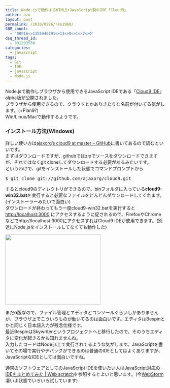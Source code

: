 ```yaml
---
title: Node.jsで動作するHTML5+JavaScript製のIDE「Cloud9」
author: azu
layout: post
permalink: /2010/0926/res1960/
SBM_count:
  - '00016<>1355446191<>13<>0<>1<>2<>0'
dsq_thread_id:
  - 301203530
categories:
  - javascript
tags:
  - Git
  - IDE
  - javascript
  - Node.js
---
```

Node.jsで動作しブラウザから使用できるJavaScript IDEである「[Cloud9 IDE][1]」 alpha版が公開されました。  
ブラウザから使用できるので、クラウドとかありきたりな名前が付いてる気がします。(+Plan9?)  
Win/Linux/Macで動作するようです。

### インストール方法(Windows)

詳しい使い方は[ajaxorg&#8217;s cloud9 at master &#8211; GitHub][2]に書いてあるので読むといいです。  
まずはダウンロードですが、githubではzipでソースをダウンロードできますが、それではなくgit cloneしてダウンロードする必要があるみたいです。  
というわけで、gitをインストールした状態でコマンドプロンプトから

<pre>$ git clone git://github.com/ajaxorg/cloud9.git
</pre>

するとcloud9のディレクトリができるので、binフォルダに入っている**cloud9-win32.bat**を実行すると必要なファイルをどんどんダウンロードしてくれます。(インストーラーみたいで面白い)  
ダウンロードが終わってもう一度cloud9-win32.batを実行すると <http://localhost:3000> にアクセスするように促されるので、FirefoxやChromeなどでhttp://localhost:3000にアクセスすればCloud9 IDEが使用できます。(別途にNode.jsをインストールしてなくても動作した)

[][3][<img class="alignnone size-medium wp-image-1961" title="4131eae1696573feef9fe1e72bf86c80" src="http://wordpress.local/wp-content/uploads/2010/09/4131eae1696573feef9fe1e72bf86c80-300x221.png" alt="" width="300" height="221" />][3]

まだα版なので、ファイル管理とエディタとコンソールぐらいしかありませんが、ブラウザ上でこういうものが動いてるのは面白いです。エディタはBespinとかと同じく日本語入力が残念仕様です。  
最近Bespinは<span id="text25572274759" class="status">Skywriterというプロジェクトへと移行したので、そのうちエディタに変化が起きるかも知れませんね。<br />入力したコードはNode.js上で実行されてるような気がします。JavaScriptを書いてその場で実行やデバッグができるのは普通のIDEとしてはよくありますが、JavaScriptなIDEとしては面白いですね。</span>

<span class="status">通常のソフトウェアとしてのJavaScript IDEを使いたい人は</span>[JavaScript対応のIDEをまとめてみた | Web scratch][4]を参照するとよいと思います。(今[WebStorm][5]凄いよ状態でいろいろ試しています)

<div id="_mcePaste" style="position: absolute; left: -10000px; top: 0px; width: 1px; height: 1px; overflow: hidden;">
  <a href="http://www.cloud9ide.com/">Cloud9 IDE &#8211; Ajax.org</a>
</div>

 [1]: http://www.cloud9ide.com/
 [2]: http://github.com/ajaxorg/cloud9
 [3]: http://wordpress.local/wp-content/uploads/2010/09/4131eae1696573feef9fe1e72bf86c80.png
 [4]: http://efcl.info/2010/0920/res1952/
 [5]: http://www.jetbrains.com/webstorm/index.html